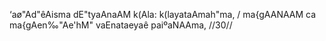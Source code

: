 ‘aø"Ad"êAisma dE"tyaAnaAM k(Ala: k(layataAmah"ma, /
ma{gAANAAM ca ma{gAen‰"Ae'hM" vaEnataeyaê paiºaNAAma, //30//